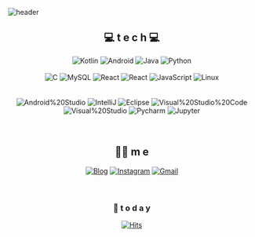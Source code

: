 <!--
**tjdrms/tjdrms** is a ✨ _special_ ✨ repository because its `README.md` (this file) appears on your GitHub profile.

Here are some ideas to get you started:

- 🔭 I’m currently working on ...
- 🌱 I’m currently learning ...
- 👯 I’m looking to collaborate on ...
- 🤔 I’m looking for help with ...
- 💬 Ask me about ...
- 📫 How to reach me: ...
- 😄 Pronouns: ...
- ⚡ Fun fact: ...
-->

![header](https://capsule-render.vercel.app/api?type=cylinder&color=auto&height=300&section=header&text=최%20성%20근&desc=Mobile%20App%20Dev.&descSize=20&fontSize=60&animation=fadeIn&descAlignY=68)

<div align=center>

## 💻 t e c h 💻
![Kotlin](https://img.shields.io/badge/Kotlin-7F52FF?style=flat-square&logo=Kotlin&logoColor=green)
![Android](https://img.shields.io/badge/Android-3DDC84?style=flat-square&logo=Android&logoColor=white)
![Java](https://img.shields.io/badge/Java-007396?style=flat-square&logo=Java&logoColor=black)
![Python](https://img.shields.io/badge/Python-3776AB?style=flat-square&logo=Python&logoColor=white)
<br><br>
![C](https://img.shields.io/badge/C-A8B9CC?style=flat-square&logo=C&logoColor=black)
![MySQL](https://img.shields.io/badge/MySQL-4479A1?style=flat-square&logo=MySQL&logoColor=black)
![React](https://img.shields.io/badge/React%20Native-61DAFB?style=flat-square&logo=React&logoColor=black)
![React](https://img.shields.io/badge/React-61DAFB?style=flat-square&logo=React&logoColor=black)
![JavaScript](https://img.shields.io/badge/JavaScript-F7DF1E?style=flat-square&logo=JavaScript&logoColor=black)
![Linux](https://img.shields.io/badge/Linux-FCC624?style=flat-square&logo=Linux&logoColor=black)  
<br><br>
![Android%20Studio](https://img.shields.io/badge/Android%20Studio-3DDC84?style=flat-square&logo=Android%20Studio&logoColor=white)
![IntelliJ](https://img.shields.io/badge/IntelliJ-000000?style=flat-square&logo=IntelliJ%20IDEA&logoColor=white)
![Eclipse](https://img.shields.io/badge/Eclipse-2C2255?style=flat-square&logo=Eclipse%20IDE&logoColor=white)
![Visual%20Studio%20Code](https://img.shields.io/badge/Visual%20Studio%20Code-007ACC?style=flat-square&logo=Visual%20Studio%20Code&logoColor=white)
![Visual%20Studio](https://img.shields.io/badge/Visual%20Studio-5C2D91?style=flat-square&logo=Visual%20Studio&logoColor=white)
![Pycharm](https://img.shields.io/badge/Pycharm-000000?style=flat-square&logo=Pycharm&logoColor=white)
![Jupyter](https://img.shields.io/badge/Jupyter%20Notebook-F37626?style=flat-square&logo=Jupyter&logoColor=white)
<br><br><br>

## 🙋‍♂️ m e 
[![Blog](https://img.shields.io/badge/Velog-EA4335?style=flat-square&logo=Velog&logoColor=white)](https://velog.io/@tjdrms0116) [![Instagram](https://img.shields.io/badge/Instagram-EA4335?style=flat-square&logo=Instagram&logoColor=white)](https://www.instagram.com/seong_kun0116/?hl=ko) [![Gmail](https://img.shields.io/badge/Gmail-EA4335?style=flat-square&logo=Gmail&logoColor=white)](mailto:tjdrms01169831@gmail.com)
<br><br><br>


### 💌 t o d a y 

[![Hits](https://hits.seeyoufarm.com/api/count/incr/badge.svg?url=https%3A%2F%2Fgithub.com%2Ftjdrms&count_bg=%2379C83D&title_bg=%23ED0808&icon=&icon_color=%23E7E7E7&title=hits&edge_flat=false)](https://hits.seeyoufarm.com)
<br><br><br><br><br>

</div>

